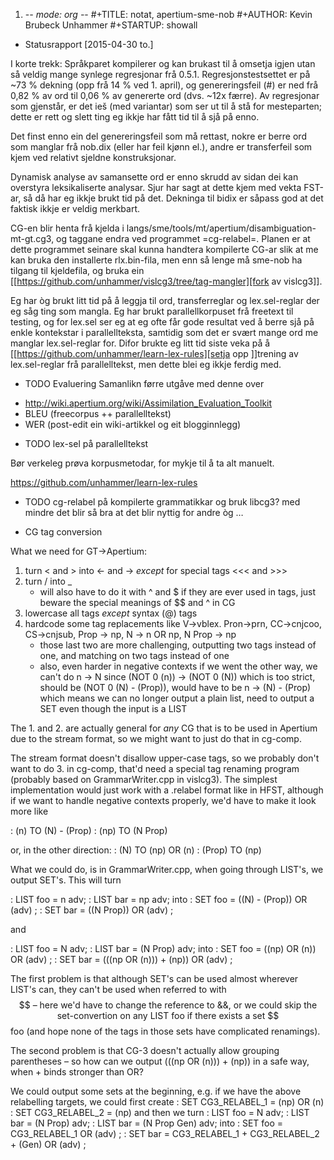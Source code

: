 1. -*- mode: org -*-
#+TITLE: notat, apertium-sme-nob
#+AUTHOR: Kevin Brubeck Unhammer
#+STARTUP: showall

* Statusrapport [2015-04-30 to.]

I korte trekk: Språkparet kompilerer og kan brukast til å omsetja
igjen utan så veldig mange synlege regresjonar frå 0.5.1.
Regresjonstestsettet er på ~73 % dekning (opp frå 14 % ved 1. april),
og genereringsfeil (#) er ned frå 0,82 % av ord til 0,06 % av
genererte ord (dvs. ~12x færre). Av regresjonar som gjenstår, er det
ieš (med variantar) som ser ut til å stå for mesteparten; dette er
rett og slett ting eg ikkje har fått tid til å sjå på enno.

Det finst enno ein del genereringsfeil som må rettast, nokre er berre
ord som manglar frå nob.dix (eller har feil kjønn el.), andre er
transferfeil som kjem ved relativt sjeldne konstruksjonar.

Dynamisk analyse av samansette ord er enno skrudd av sidan dei kan
overstyra leksikaliserte analysar. Sjur har sagt at dette kjem med
vekta FST-ar, så då har eg ikkje brukt tid på det. Dekninga til bidix
er såpass god at det faktisk ikkje er veldig merkbart.

CG-en blir henta frå kjelda i
langs/sme/tools/mt/apertium/disambiguation-mt-gt.cg3, og taggane endra
ved programmet =cg-relabel=. Planen er at dette programmet seinare
skal kunna handtera kompilerte CG-ar slik at me kan bruka den
installerte rlx.bin-fila, men enn så lenge må sme-nob ha tilgang til
kjeldefila, og bruka ein [[https://github.com/unhammer/vislcg3/tree/tag-mangler][fork av vislcg3]].

Eg har òg brukt litt tid på å leggja til ord, transferreglar og
lex.sel-reglar der eg såg ting som mangla. Eg har brukt
parallellkorpuset frå freetext til testing, og for lex.sel ser eg at
eg ofte får gode resultat ved å berre sjå på enkle kontekstar i
parallellteksta, samtidig som det er svært mange ord me manglar
lex.sel-reglar for. Difor brukte eg litt tid siste veka på å [[https://github.com/unhammer/learn-lex-rules][setja opp
]]trening av lex.sel-reglar frå parallelltekst, men dette blei eg ikkje
ferdig med.

* TODO Evaluering
Samanlikn førre utgåve med denne over

- http://wiki.apertium.org/wiki/Assimilation_Evaluation_Toolkit
- BLEU (freecorpus ++ parallelltekst)
- WER (post-edit ein wiki-artikkel og eit blogginnlegg)

* TODO lex-sel på parallelltekst

Bør verkeleg prøva korpusmetodar, for mykje til å ta alt manuelt.

https://github.com/unhammer/learn-lex-rules

* TODO cg-relabel på kompilerte grammatikkar
  og bruk libcg3? med mindre det blir så bra at det blir nyttig for
  andre òg …

* CG tag conversion

What we need for GT→Apertium:

1. turn < and > into ← and → _except_ for special tags <<< and >>>
2. turn / into _
   - will also have to do it with ^ and $ if they are ever used in
     tags, just beware the special meanings of $$ and ^ in CG
3. lowercase all tags _except_ syntax (@) tags
4. hardcode some tag replacements like V→vblex. Pron→prn, CC→cnjcoo,
   CS→cnjsub, Prop → np, N → n OR np, N Prop → np
   - those last two are more challenging, outputting two tags instead
     of one, and matching on two tags instead of one
   - also, even harder in negative contexts if we went the other way,
     we can't do n → N since (NOT 0 (n)) → (NOT 0 (N)) which is too
     strict, should be (NOT 0 (N) - (Prop)), would have to be n →
     (N) - (Prop) which means we can no longer output a plain list,
     need to output a SET even though the input is a LIST

The 1. and 2. are actually general for _any_ CG that is to be used in
Apertium due to the stream format, so we might want to just do that in
cg-comp.

The stream format doesn't disallow upper-case tags, so we probably
don't want to do 3. in cg-comp, that'd need a special tag renaming
program (probably based on GrammarWriter.cpp in vislcg3). The simplest
implementation would just work with a .relabel format like in HFST,
although if we want to handle negative contexts properly, we'd have to
make it look more like

: (n)		TO	(N) - (Prop)
: (np)		TO	(N Prop)

or, in the other direction:
: (N)		TO	(np) OR (n)
: (Prop)	TO	(np)

What we could do, is in GrammarWriter.cpp, when going through LIST's,
we output SET's. This will turn

: LIST foo = n adv;
: LIST bar = np adv;
into
: SET foo = ((N) - (Prop)) OR (adv) ;
: SET bar = ((N Prop)) OR (adv) ;

and

: LIST foo = N adv;
: LIST bar = (N Prop) adv;
into
: SET foo = ((np) OR (n)) OR (adv) ;
: SET bar = (((np OR (n))) + (np)) OR (adv) ;

The first problem is that although SET's can be used almost wherever
LIST's can, they can't be used when referred to with $$ – here we'd
have to change the reference to &&, or we could skip the
set-convertion on any LIST foo if there exists a set $$foo (and hope
none of the tags in those sets have complicated renamings).

The second problem is that CG-3 doesn't actually allow grouping
parentheses – so how can we output (((np OR (n))) + (np)) in a safe
way, when + binds stronger than OR?

We could output some sets at the beginning, e.g. if we have the above
relabelling targets, we could first create
: SET CG3_RELABEL_1 = (np) OR (n)
: SET CG3_RELABEL_2 = (np)
and then we turn
: LIST foo = N adv;
: LIST bar = (N Prop) adv;
: LIST bar = (N Prop Gen) adv;
into
: SET foo = CG3_RELABEL_1 OR (adv) ;
: SET bar = CG3_RELABEL_1 + CG3_RELABEL_2 + (Gen) OR (adv) ;
